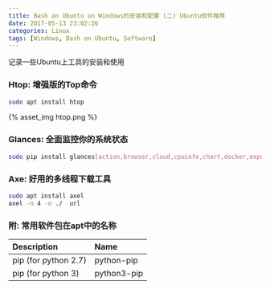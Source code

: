 ```yaml
---
title: Bash on Ubuntu on Windows的安装和配置 (二) Ubuntu软件推荐
date: 2017-05-13 23:02:26
categories: Linux
tags: [Windows, Bash on Ubuntu, Software]
---
```


记录一些Ubuntu上工具的安装和使用

### Htop: 增强版的Top命令

```bash
sudo apt install htop
```

{% asset_img htop.png %}

### Glances: 全面监控你的系统状态

```bash
sudo pip install glances[action,browser,cloud,cpuinfo,chart,docker,export,folders,gpu,ip,raid,snmp,web,wifi]
```

<!-- more -->

### Axe: 好用的多线程下载工具

```bash
sudo apt install axel
axel -n 4 -o ./  url
```

### 附: 常用软件包在apt中的名称

| Description | Name  |
| :------------------- | :---------- |
| pip (for python 2.7)  | python-pip |
| pip (for python 3) | python3-pip |